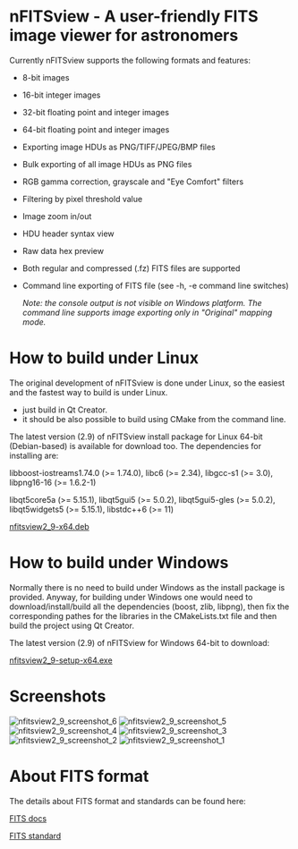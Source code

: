 # nFITSview - A user-friendly FITS image viewer for astronomers

Currently nFITSview supports the following formats and features:

-    8-bit images
-    16-bit integer images
-    32-bit floating point and integer images
-    64-bit floating point and integer images
-    Exporting image HDUs as PNG/TIFF/JPEG/BMP files
-    Bulk exporting of all image HDUs as PNG files
-    RGB gamma correction, grayscale and "Eye Comfort" filters
-    Filtering by pixel threshold value
-    Image zoom in/out
-    HDU header syntax view
-    Raw data hex preview
-    Both regular and compressed (.fz) FITS files are supported
-    Command line exporting of FITS file  (see -h, -e command line switches)
     
     *Note: the console output is not visible on Windows platform. The command line 
     supports image exporting only in "Original" mapping mode.*
    
# How to build under Linux

The original development of nFITSview is done under Linux, so the easiest and the fastest way to build is under Linux.

- just build in Qt Creator. 
- it should be also possible to build using CMake from the command line.

The latest version (2.9) of nFITSview install package for Linux 64-bit (Debian-based) is available for download too. The dependencies for installing are: 

libboost-iostreams1.74.0 (>= 1.74.0), libc6 (>= 2.34), libgcc-s1 (>= 3.0), libpng16-16 (>= 1.6.2-1)

libqt5core5a (>= 5.15.1), libqt5gui5 (>= 5.0.2), libqt5gui5-gles (>= 5.0.2), libqt5widgets5 (>= 5.15.1), libstdc++6 (>= 11)

[nfitsview2_9-x64.deb](https://github.com/surhh/nfitsview/releases/download/v2.9/nfitsview2_9-x64.deb)


# How to build under Windows

Normally there is no need to build under Windows as the install package is provided. 
Anyway, for building under Windows one would need to download/install/build all the dependencies (boost, zlib, libpng), then fix the
corresponding pathes for the libraries in the CMakeLists.txt file and then build the project using Qt Creator.

The latest version (2.9) of nFITSview for Windows 64-bit to download:

[nfitsview2_9-setup-x64.exe](https://github.com/surhh/nfitsview/releases/download/v2.9/nfitsview2_9-setup-x64.exe)



# Screenshots

![nfitsview2_9_screenshot_6](https://github.com/surhh/nfitsview/assets/109148999/0328e7ec-4925-4364-8c34-feab5ff115ec)
![nfitsview2_9_screenshot_5](https://github.com/surhh/nfitsview/assets/109148999/dd36a34f-3468-4201-8547-410ccdb30be2)
![nfitsview2_9_screenshot_4](https://github.com/surhh/nfitsview/assets/109148999/57de7b91-4b57-4808-9f5b-5ea4ac179742)
![nfitsview2_9_screenshot_3](https://github.com/surhh/nfitsview/assets/109148999/d007fd4f-a670-41c2-9945-43c598f0e70c)
![nfitsview2_9_screenshot_2](https://github.com/surhh/nfitsview/assets/109148999/b3db3e6a-717f-4a40-8009-990f974f9d5e)
![nfitsview2_9_screenshot_1](https://github.com/surhh/nfitsview/assets/109148999/3a671fbb-c7b3-4363-b88b-eb063e690e86)

# About FITS format

The details about FITS format and standards can be found here:

[FITS docs](https://fits.gsfc.nasa.gov/fits_documentation.html)

[FITS standard](https://fits.gsfc.nasa.gov/fits_standard.html)

